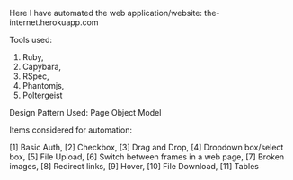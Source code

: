 Here I have automated the web application/website: the-internet.herokuapp.com

Tools used: 
  1) Ruby, 
  2) Capybara, 
  3) RSpec, 
  4) Phantomjs, 
  5) Poltergeist
  
Design Pattern Used: Page Object Model
  
Items considered for automation: 

  [1] Basic Auth,
  [2] Checkbox,
  [3] Drag and Drop,
  [4] Dropdown box/select box,
  [5] File Upload,
  [6] Switch between frames in a web page,
  [7] Broken images,
  [8] Redirect links,
  [9] Hover,
  [10] File Download,
  [11] Tables
